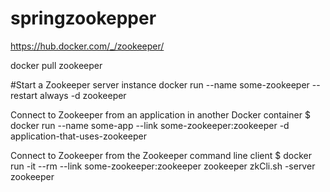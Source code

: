 # springzookepper
https://hub.docker.com/_/zookeeper/

docker pull zookeeper

#Start a Zookeeper server instance
docker run --name some-zookeeper --restart always -d zookeeper

Connect to Zookeeper from an application in another Docker container
$ docker run --name some-app --link some-zookeeper:zookeeper -d application-that-uses-zookeeper

Connect to Zookeeper from the Zookeeper command line client
$ docker run -it --rm --link some-zookeeper:zookeeper zookeeper zkCli.sh -server zookeeper
